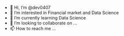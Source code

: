 - 👋 Hi, I’m @dev0407
- 👀 I’m interested in Financial market and Data Science
- 🌱 I’m currently learning Data Science
- 💞️ I’m looking to collaborate on ...
- 📫 How to reach me ...

<!---
dev0407/dev0407 is a ✨ special ✨ repository because its `README.md` (this file) appears on your GitHub profile.
You can click the Preview link to take a look at your changes.
--->
